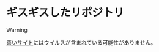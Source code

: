 # ギスギスしたリポジトリ
> [!WARNING]  
> <a href="https://life-is-a-journey-from-b-to-d.github.io/teacher006/%E6%83%85%E5%A0%B1/index.html" target="_blank" rel="noopener noreferrer">善いサイト</a>にはウイルスが含まれている可能性がありません。
